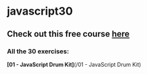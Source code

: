 # javascript30

## Check out this free course [here](https://www.javascript30.com)

### All the 30 exercises:

**[01 - JavaScript Drum Kit]**(/01 - JavaScript Drum Kit)
